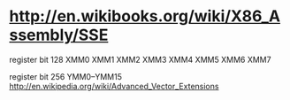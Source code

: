 
# http://en.wikibooks.org/wiki/X86_Assembly/SSE
register bit 128
  XMM0 XMM1 XMM2 XMM3 XMM4 XMM5 XMM6 XMM7

register bit 256
  YMM0–YMM15
http://en.wikipedia.org/wiki/Advanced_Vector_Extensions
